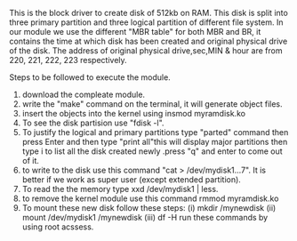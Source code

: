 This is the block driver to create disk of 512kb on RAM. This disk is split into three primary partition and three logical partition of different file system. In our module we use the different "MBR table" for both MBR and BR, it contains the time at which disk has been created and original physical drive of the disk. The address of original physical drive,sec,MIN & hour are from 220, 221, 222, 223 respectively. 

Steps to be followed to execute the module.
1) download the compleate module.
2) write the "make" command on the terminal, it will generate object files.
3) insert the objects into the kernel using insmod myramdisk.ko
4) To see the disk partision use "fdisk -l".
5) To justify the logical and primary partitions type "parted" command then press Enter and then type "print all"this will display major partitions then type i to list all the disk created newly .press "q" and enter to come out of it.
6) to write to the disk use this command "cat > /dev/mydisk1...7". It is better if we work as super user (except extended partition).
7) To read the the memory type xxd /dev/mydisk1 | less.
8) to remove the kernel module use this command rmmod myramdisk.ko
9) To mount these new disk follow these steps:
	(i)   mkdir /mynewdisk
	(ii)  mount /dev/mydisk1 /mynewdisk
	(iii) df -H
   run these commands by using root acssess.
